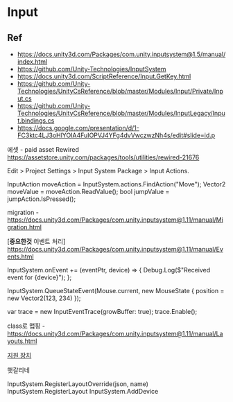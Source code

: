 # Input

## Ref

- <https://docs.unity3d.com/Packages/com.unity.inputsystem@1.5/manual/index.html>
- <https://github.com/Unity-Technologies/InputSystem>
- <https://docs.unity3d.com/ScriptReference/Input.GetKey.html>
- <https://github.com/Unity-Technologies/UnityCsReference/blob/master/Modules/Input/Private/Input.cs>
- <https://github.com/Unity-Technologies/UnityCsReference/blob/master/Modules/InputLegacy/Input.bindings.cs>
- <https://docs.google.com/presentation/d/1-FC3ktc4LJ3oHlYOIA4FuIOPVJ4YFg4dvVwczwzNh4s/edit#slide=id.p>

에셋 - paid asset Rewired https://assetstore.unity.com/packages/tools/utilities/rewired-21676

Edit > Project Settings > Input System Package > Input Actions.


InputAction moveAction = InputSystem.actions.FindAction("Move");
Vector2 moveValue = moveAction.ReadValue<Vector2>();
bool jumpValue = jumpAction.IsPressed();


migration - https://docs.unity3d.com/Packages/com.unity.inputsystem@1.11/manual/Migration.html


[**중요한것** 이벤트 처리] https://docs.unity3d.com/Packages/com.unity.inputsystem@1.11/manual/Events.html

InputSystem.onEvent +=
   (eventPtr, device) =>
   {
       Debug.Log($"Received event for {device}");
   };


InputSystem.QueueStateEvent(Mouse.current, new MouseState { position = new Vector2(123, 234) });


var trace = new InputEventTrace(growBuffer: true);
trace.Enable();


class로 맵핑 - https://docs.unity3d.com/Packages/com.unity.inputsystem@1.11/manual/Layouts.html



[지원 장치](https://docs.unity3d.com/Packages/com.unity.inputsystem@1.11/manual/SupportedDevices.html)



햇갈리네

InputSystem.RegisterLayoutOverride(json, name)
InputSystem.RegisterLayout<T>
InputSystem.AddDevice<T>